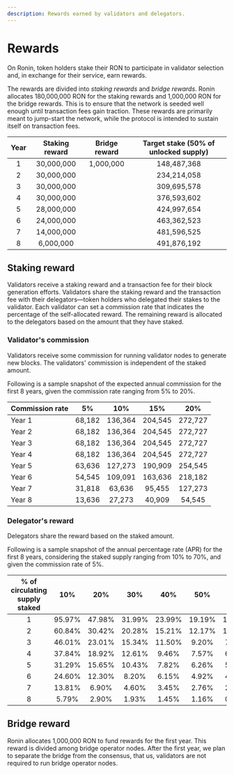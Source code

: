 ```yaml
---
description: Rewards earned by validators and delegators.
---
```


# Rewards
On Ronin, token holders stake their RON to participate in validator selection and, in exchange for their service, earn rewards.

The rewards are divided into *staking rewards* and *bridge rewards*. Ronin allocates 180,000,000 RON for the staking rewards and 1,000,000 RON for the bridge rewards. This is to ensure that the network is seeded well enough until transaction fees gain traction. These rewards are primarily meant to jump-start the network, while the protocol is intended to sustain itself on transaction fees.

| Year 	| Staking reward 	| Bridge reward 	| Target stake (50% of unlocked supply) 	|
|:----:	|:--------------:	|:-------------:	|:-------------------------------------:	|
| 1    	| 30,000,000     	| 1,000,000     	| 148,487,368                           	|
| 2    	| 30,000,000     	|               	| 234,214,058                           	|
| 3    	| 30,000,000     	|               	| 309,695,578                           	|
| 4    	| 30,000,000     	|               	| 376,593,602                           	|
| 5    	| 28,000,000     	|               	| 424,997,654                           	|
| 6    	| 24,000,000     	|               	| 463,362,523                           	|
| 7    	| 14,000,000     	|               	| 481,596,525                           	|
| 8    	| 6,000,000      	|               	| 491,876,192                           	|

## Staking reward
Validators receive a staking reward and a transaction fee for their block generation efforts. Validators share the staking reward and the transaction fee with their delegators—token holders who delegated their stakes to the validator. Each validator can set a commission rate that indicates the percentage of the self-allocated reward. The remaining reward is allocated to the delegators based on the amount that they have staked.

### Validator's commission
Validators receive some commission for running validator nodes to generate new blocks. The validators' commission is independent of the staked amount.

Following is a sample snapshot of the expected annual commission for the first 8 years, given the commission rate ranging from 5% to 20%.

| Commission rate 	|   5%   	|   10%   	|   15%   	|   20%   	|
|-----------------	|:------:	|:-------:	|:-------:	|:-------:	|
| Year 1          	| 68,182 	| 136,364 	| 204,545 	| 272,727 	|
| Year 2          	| 68,182 	| 136,364 	| 204,545 	| 272,727 	|
| Year 3          	| 68,182 	| 136,364 	| 204,545 	| 272,727 	|
| Year 4          	| 68,182 	| 136,364 	| 204,545 	| 272,727 	|
| Year 5          	| 63,636 	| 127,273 	| 190,909 	| 254,545 	|
| Year 6          	| 54,545 	| 109,091 	| 163,636 	| 218,182 	|
| Year 7          	| 31,818 	| 63,636  	| 95,455  	| 127,273 	|
| Year 8          	| 13,636 	| 27,273  	| 40,909  	| 54,545  	|

### Delegator's reward
Delegators share the reward based on the staked amount.

Following is a sample snapshot of the annual percentage rate (APR) for the first 8 years, considering the staked supply ranging from 10% to 70%, and given the commission rate of 5%.

| % of circulating supply staked 	|   10%  	|   20%  	|   30%  	|   40%  	|   50%  	|   60%  	|   70%  	|
|:------------------------------:	|:------:	|:------:	|:------:	|:------:	|:------:	|:------:	|:------:	|
| 1                              	| 95.97% 	| 47.98% 	| 31.99% 	| 23.99% 	| 19.19% 	| 15.99% 	| 13.71% 	|
| 2                              	| 60.84% 	| 30.42% 	| 20.28% 	| 15.21% 	| 12.17% 	| 10.14% 	| 8.69%  	|
| 3                              	| 46.01% 	| 23.01% 	| 15.34% 	| 11.50% 	| 9.20%  	| 7.67%  	| 6.57%  	|
| 4                              	| 37.84% 	| 18.92% 	| 12.61% 	| 9.46%  	| 7.57%  	| 6.31%  	| 5.41%  	|
| 5                              	| 31.29% 	| 15.65% 	| 10.43% 	| 7.82%  	| 6.26%  	| 5.22%  	| 4.47%  	|
| 6                              	| 24.60% 	| 12.30% 	| 8.20%  	| 6.15%  	| 4.92%  	| 4.10%  	| 3.51%  	|
| 7                              	| 13.81% 	| 6.90%  	| 4.60%  	| 3.45%  	| 2.76%  	| 2.30%  	| 1.97%  	|
| 8                              	| 5.79%  	| 2.90%  	| 1.93%  	| 1.45%  	| 1.16%  	| 0.97%  	| 0.83%  	|

## Bridge reward
Ronin allocates 1,000,000 RON to fund rewards for the first year. This reward is divided among bridge operator nodes. After the first year, we plan to separate the bridge from the consensus, that us, validators are not required to run bridge operator nodes.
